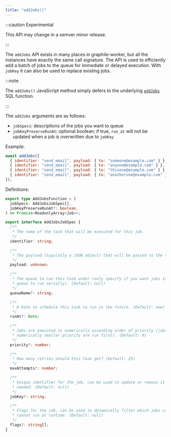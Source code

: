 ```yaml
---
title: "addJobs()"
---
```


:::caution Experimental

This API may change in a semver minor release.

:::

The `addJobs` API exists in many places in graphile-worker, but all the
instances have exactly the same call signature. The API is used to efficiently
add a batch of jobs to the queue for immediate or delayed execution. With
`jobKey` it can also be used to replace existing jobs.

:::note

The `addJobs()` JavaScript method simply defers to the underlying
[`addJobs`](../sql-add-job.md#graphile_workeradd_jobs) SQL function.

:::

The `addJobs` arguments are as follows:

- `jobSpecs`: descriptions of the jobs you want to queue
- `jobKeyPreserveRunAt`: optional boolean; if true, `run_at` will not be updated
  when a job is overwritten due to `jobKey`

Example:

```js
await addJobs([
  { identifier: "send_email", payload: { to: "someone@example.com" } },
  { identifier: "send_email", payload: { to: "anyone@example.com" } },
  { identifier: "send_email", payload: { to: "thisone@example.com" } },
  { identifier: "send_email", payload: { to: "anotherone@example.com" } },
]);
```

Definitions:

```ts
export type AddJobsFunction = (
  jobSpecs: AddJobsJobSpec[],
  jobKeyPreserveRunAt?: boolean,
) => Promise<ReadonlyArray<Job>>;

export interface AddJobsJobSpec {
  /**
   * The name of the task that will be executed for this job.
   */
  identifier: string;

  /**
   * The payload (typically a JSON object) that will be passed to the task executor.
   */
  payload: unknown;

  /**
   * The queue to run this task under (only specify if you want jobs in this
   * queue to run serially). (Default: null)
   */
  queueName?: string;

  /**
   * A Date to schedule this task to run in the future. (Default: now)
   */
  runAt?: Date;

  /**
   * Jobs are executed in numerically ascending order of priority (jobs with a
   * numerically smaller priority are run first). (Default: 0)
   */
  priority?: number;

  /**
   * How many retries should this task get? (Default: 25)
   */
  maxAttempts?: number;

  /**
   * Unique identifier for the job, can be used to update or remove it later if
   * needed. (Default: null)
   */
  jobKey?: string;

  /**
   * Flags for the job, can be used to dynamically filter which jobs can and
   * cannot run at runtime. (Default: null)
   */
  flags?: string[];
}
```

